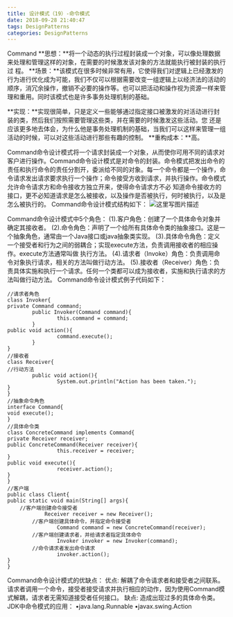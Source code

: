 ```yaml
---
title: 设计模式（19）-命令模式
date: 2018-09-28 21:40:47
tags: DesignPatterns
categories: DesignPatterns
---
```

Command
**思想：**将一个动态的执行过程封装成一个对象，可以像处理数据来处理和管理这样的对象，在需要的时候激发该对象的方法就能执行被封装的执行过 程。
**场景：**该模式在很多时候非常有用，它使得我们对逻辑上已经激发的行为进行优化成为可能，我们不仅可以根据需要改变一组逻辑上以经济法的活动的 顺序，消冗余操作，撤销不必要的操作等。也可以把活动和操作视为资源一样来管理和重用。同时该模式也是许多事务处理机制的基础。
<!-- more -->
**实现：**实现很简单，只是定义一些能够通过指定接口被激发的对活动进行封装的类，然后我们按照需要管理这些类，并在需要的时候激发这些活动。您 还是应该更多地去体会，为什么他是事务处理机制的基础，当我们可以这样来管理一组活动的时候，可以对这些活动进行那些有趣的控制。
**重构成本：**高。

Command命令设计模式将一个请求封装成一个对象，从而使你可用不同的请求对客户进行操作。Command命令设计模式是对命令的封装。命令模式把发出命令的责任和执行命令的责任分割开，委派给不同的对象。每一个命令都是一个操作，命令请求发出请求要求执行一个操作；命令接受方收到请求，并执行操作。命令模式允许命令请求方和命令接收方独立开来，使得命令请求方不必 知道命令接收方的接口，更不必知道请求是怎么被接收，以及操作是否被执行，何时被执行，以及是怎么被执行的。
Command命令设计模式结构如下：
![这里写图片描述](20161027192244443.png)

Command命令设计模式中5个角色：
(1).客户角色：创建了一个具体命令对象并确定其接收者。
(2).命令角色：声明了一个给所有具体命令类的抽象接口。这是一个抽象角色，通常由一个Java接口或java抽象类实现。
(3).具体命令角色：定义一个接受者和行为之间的弱耦合；实现execute方法，负责调用接收者的相应操作。execute方法通常叫做 执行方法。
(4).请求者（Invoke）角色：负责调用命令对象执行请求，相关的方法叫做行动方法。
(5).接收者（Receiver）角色：负责具体实施和执行一个请求。任何一个类都可以成为接收者，实施和执行请求的方法叫做行动方法。
Command命令设计模式例子代码如下：

```
//请求者角色  
class Invoker{  
private Command command;  
        public Invoker(Command command){  
                this.command = command;  
        }  
public void action(){  
                command.execute();  
        }  
}  
//接收者  
class Receiver{  
//行动方法  
        public void action(){  
                System.out.println("Action has been taken.");  
}  
}  
//抽象命令角色  
interface Command{  
void execute();  
}  
//具体命令类  
class ConcreteCommand implements Command{  
private Receiver receiver;  
public ConcreteCommand(Receiver receiver){  
                this.receiver = receiver;  
}  
public void execute(){  
                receiver.action();  
}  
}  
//客户端  
public class Client{  
public static void main(String[] args){  
	//客户端创建命令接受者
        	Receiver receiver = new Receiver();  
		//客户端创建具体命令，并指定命令接受者
                Command command = new ConcreteCommand(receiver);  
		//客户端创建请求者，并给请求者指定具体命令
                Invoker invoker = new Invoker(command);  
		//命令请求者发出命令请求
                invoker.action();         
}  
}   
```
Command命令设计模式的优缺点：
优点: 解耦了命令请求者和接受者之间联系。请求者调用一个命令，接受者接受请求并执行相应的动作，因为使用Command模式解耦，请求者无需知道接受者任何接口。
缺点: 造成出现过多的具体命令类。
JDK中命令模式的应用：
•java.lang.Runnable
•javax.swing.Action
